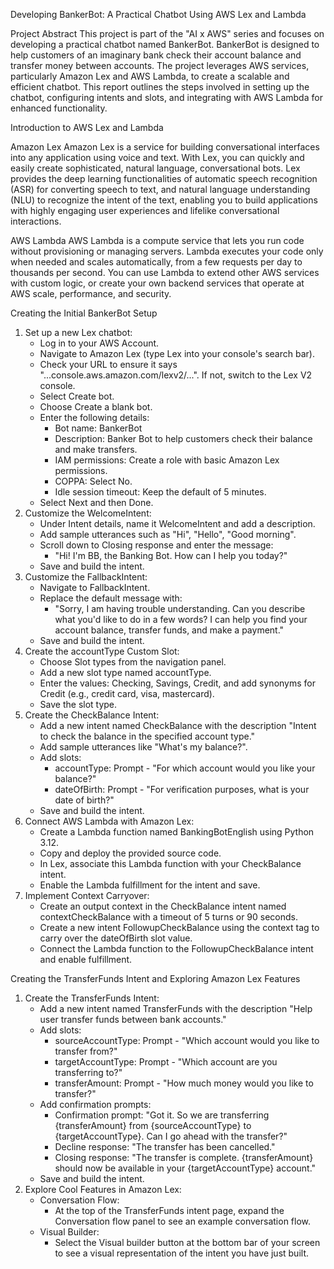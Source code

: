 Developing BankerBot: A Practical Chatbot Using AWS Lex and Lambda

Project Abstract
This project is part of the "AI x AWS" series and focuses on developing a practical chatbot named BankerBot. BankerBot is designed to help customers of an imaginary bank check their account balance and transfer money between accounts. The project leverages AWS services, particularly Amazon Lex and AWS Lambda, to create a scalable and efficient chatbot. This report outlines the steps involved in setting up the chatbot, configuring intents and slots, and integrating with AWS Lambda for enhanced functionality.

Introduction to AWS Lex and Lambda

Amazon Lex Amazon Lex is a service for building conversational interfaces into any application using voice and text. With Lex, you can quickly and easily create sophisticated, natural language, conversational bots. Lex provides the deep learning functionalities of automatic speech recognition (ASR) for converting speech to text, and natural language understanding (NLU) to recognize the intent of the text, enabling you to build applications with highly engaging user experiences and lifelike conversational interactions.

AWS Lambda AWS Lambda is a compute service that lets you run code without provisioning or managing servers. Lambda executes your code only when needed and scales automatically, from a few requests per day to thousands per second. You can use Lambda to extend other AWS services with custom logic, or create your own backend services that operate at AWS scale, performance, and security.

Creating the Initial BankerBot Setup
1. Set up a new Lex chatbot:
    * Log in to your AWS Account.
    * Navigate to Amazon Lex (type Lex into your console's search bar).
    * Check your URL to ensure it says "...console.aws.amazon.com/lexv2/...". If not, switch to the Lex V2 console.
    * Select Create bot.
    * Choose Create a blank bot.
    * Enter the following details:
        * Bot name: BankerBot
        * Description: Banker Bot to help customers check their balance and make transfers.
        * IAM permissions: Create a role with basic Amazon Lex permissions.
        * COPPA: Select No.
        * Idle session timeout: Keep the default of 5 minutes.
    * Select Next and then Done.
2. Customize the WelcomeIntent:
    * Under Intent details, name it WelcomeIntent and add a description.
    * Add sample utterances such as "Hi", "Hello", "Good morning".
    * Scroll down to Closing response and enter the message:
        * "Hi! I'm BB, the Banking Bot. How can I help you today?"
    * Save and build the intent.
3. Customize the FallbackIntent:
    * Navigate to FallbackIntent.
    * Replace the default message with:
        * "Sorry, I am having trouble understanding. Can you describe what you'd like to do in a few words? I can help you find your account balance, transfer funds, and make a payment."
    * Save and build the intent.
4. Create the accountType Custom Slot:
    * Choose Slot types from the navigation panel.
    * Add a new slot type named accountType.
    * Enter the values: Checking, Savings, Credit, and add synonyms for Credit (e.g., credit card, visa, mastercard).
    * Save the slot type.
5. Create the CheckBalance Intent:
    * Add a new intent named CheckBalance with the description "Intent to check the balance in the specified account type."
    * Add sample utterances like "What's my balance?".
    * Add slots:
        * accountType: Prompt - "For which account would you like your balance?"
        * dateOfBirth: Prompt - "For verification purposes, what is your date of birth?"
    * Save and build the intent.
6. Connect AWS Lambda with Amazon Lex:
    * Create a Lambda function named BankingBotEnglish using Python 3.12.
    * Copy and deploy the provided source code.
    * In Lex, associate this Lambda function with your CheckBalance intent.
    * Enable the Lambda fulfillment for the intent and save.
7. Implement Context Carryover:
    * Create an output context in the CheckBalance intent named contextCheckBalance with a timeout of 5 turns or 90 seconds.
    * Create a new intent FollowupCheckBalance using the context tag to carry over the dateOfBirth slot value.
    * Connect the Lambda function to the FollowupCheckBalance intent and enable fulfillment.

Creating the TransferFunds Intent and Exploring Amazon Lex Features
1. Create the TransferFunds Intent:
    * Add a new intent named TransferFunds with the description "Help user transfer funds between bank accounts."
    * Add slots:
        * sourceAccountType: Prompt - "Which account would you like to transfer from?"
        * targetAccountType: Prompt - "Which account are you transferring to?"
        * transferAmount: Prompt - "How much money would you like to transfer?"
    * Add confirmation prompts:
        * Confirmation prompt: "Got it. So we are transferring {transferAmount} from {sourceAccountType} to {targetAccountType}. Can I go ahead with the transfer?"
        * Decline response: "The transfer has been cancelled."
        * Closing response: "The transfer is complete. {transferAmount} should now be available in your {targetAccountType} account."
    * Save and build the intent.
2. Explore Cool Features in Amazon Lex:
    * Conversation Flow:
        * At the top of the TransferFunds intent page, expand the Conversation flow panel to see an example conversation flow.
    * Visual Builder:
        * Select the Visual builder button at the bottom bar of your screen to see a visual representation of the intent you have just built.

